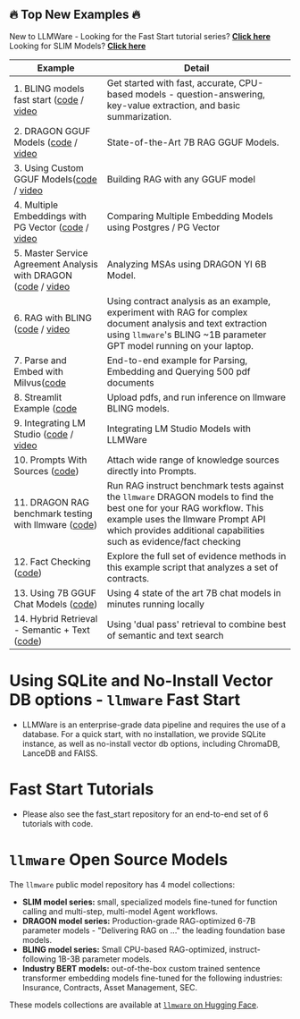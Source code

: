 ## 🔥 Top New Examples 🔥  

New to LLMWare - Looking for the Fast Start tutorial series? [**Click here**](https://github.com/llmware-ai/llmware/fast_start/)  
Looking for SLIM Models?  [**Click here**](SLIM-Agents/)  

| Example                                                                                                                    | Detail                                                                                                                                                                                                                          |
|----------------------------------------------------------------------------------------------------------------------------|---------------------------------------------------------------------------------------------------------------------------------------------------------------------------------------------------------------------------------|
| 1.   BLING models fast start ([code](Models/bling_fast_start.py) / [video](https://www.youtube.com/watch?v=JjgqOZ2v5oU)    | Get started with fast, accurate, CPU-based models - question-answering, key-value extraction, and basic summarization.                |
| 2.   DRAGON GGUF Models ([code](Models/dragon_gguf_fast_start.py) / [video](https://www.youtube.com/watch?v=BI1RlaIJcsc&t=130s) | State-of-the-Art 7B RAG GGUF Models.                                                                                                                                                                                            |   
| 3.   Using Custom GGUF Models([code](Models/using-custom-gguf-models.py) / [video](https://www.youtube.com/watch?v=9wXJgld7Yow) | Building RAG with any GGUF model                                                                                                                                                                                                |  
| 4.   Multiple Embeddings with PG Vector ([code](Embedding/using_multiple_embeddings.py) / [video](https://www.youtube.com/watch?v=Bncvggy6m5Q) | Comparing Multiple Embedding Models using Postgres / PG Vector                                                                                                                                                                  |  
| 5.   Master Service Agreement Analysis with DRAGON ([code](Models/msa_processing.py) / [video](https://www.youtube.com/watch?v=Cf-07GBZT68&t=2s) | Analyzing MSAs using DRAGON YI 6B Model.                                                                                                                                                                                        | 
| 6.   RAG with BLING ([code](RAG/contract_analysis_on_laptop_with_bling_models.py) / [video](https://www.youtube.com/watch?v=8aV5p3tErP0) | Using contract analysis as an example, experiment with RAG for complex document analysis and text extraction using `llmware`'s BLING ~1B parameter GPT model running on your laptop.                                            |
| 7.   Parse and Embed with Milvus([code](Embedding/docs2vecs_with_milvus_un_resolutions)                                    | End-to-end example for Parsing, Embedding and Querying 500 pdf documents     |                                                                                                                                                   |
| 8.   Streamlit Example ([code](Getting_Started/ui_without_a_database.py)  | Upload pdfs, and run inference on llmware BLING models.                                                                                                                                                                                                                                             |
| 9.   Integrating LM Studio ([code](Models/using-open-chat-models.py) / [video](https://www.youtube.com/watch?v=h2FDjUyvsKE&t=101s)            | Integrating LM Studio Models with LLMWare                                                                                                                                                                                       |                                                                                                                                       
| 10.  Prompts With Sources ([code](Prompts/prompt_with_sources.py))                                                                            | Attach wide range of knowledge sources directly into Prompts.                                                                                                                                                                   
| 11.  DRAGON RAG benchmark testing with llmware ([code](Models/dragon_rag_benchmark_tests_llmware.py))                                         | Run RAG instruct benchmark tests against the `llmware` DRAGON models to find the best one for your RAG workflow. This example uses the llmware Prompt API which provides additional capabilities such as evidence/fact checking |
| 12.  Fact Checking ([code](Prompts/fact_checking.py))                                                                                         | Explore the full set of evidence methods in this example script that analyzes a set of contracts.                                                                                                                               |
| 13.  Using 7B GGUF Chat Models ([code](Models/chat_models_gguf_fast_start.py)) | Using 4 state of the art 7B chat models in minutes running locally                                                                                                                                                              |
| 14.  Hybrid Retrieval - Semantic + Text ([code](Retrieval/dual_pass_with_custom_filter.py)) | Using 'dual pass' retrieval to combine best of semantic and text search                                                                                                                                                         |

# Using SQLite and No-Install Vector DB options - `llmware` Fast Start  
- LLMWare is an enterprise-grade data pipeline and requires the use of a database.  For a quick start, with no installation, we provide SQLite instance, as well 
as no-install vector db options, including ChromaDB, LanceDB and FAISS.

#  Fast Start Tutorials
- Please also see the fast_start repository for an end-to-end set of 6 tutorials with code.  

# `llmware` Open Source Models
The `llmware` public model repository has 4 model collections:
- **SLIM model series:** small, specialized models fine-tuned for function calling and multi-step, multi-model Agent workflows.  
- **DRAGON model series:**  Production-grade RAG-optimized 6-7B parameter models - "Delivering RAG on ..." the leading foundation base models.
- **BLING model series:**  Small CPU-based RAG-optimized, instruct-following 1B-3B parameter models.
- **Industry BERT models:**  out-of-the-box custom trained sentence transformer embedding models fine-tuned for the following industries:  Insurance, Contracts, Asset Management, SEC.

These models collections are available at [`llmware` on Hugging Face](https://huggingface.co/llmware). 

